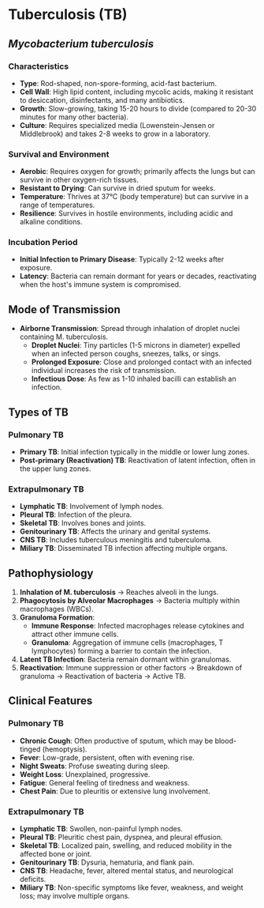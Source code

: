 # Tuberculosis (TB)

## _Mycobacterium tuberculosis_

### Characteristics

- **Type**: Rod-shaped, non-spore-forming, acid-fast bacterium.
- **Cell Wall**: High lipid content, including mycolic acids, making it resistant to desiccation, disinfectants, and many antibiotics.
- **Growth**: Slow-growing, taking 15-20 hours to divide (compared to 20-30 minutes for many other bacteria).
- **Culture**: Requires specialized media (Lowenstein-Jensen or Middlebrook) and takes 2-8 weeks to grow in a laboratory.

### Survival and Environment

- **Aerobic**: Requires oxygen for growth; primarily affects the lungs but can survive in other oxygen-rich tissues.
- **Resistant to Drying**: Can survive in dried sputum for weeks.
- **Temperature**: Thrives at 37°C (body temperature) but can survive in a range of temperatures.
- **Resilience**: Survives in hostile environments, including acidic and alkaline conditions.

### Incubation Period

- **Initial Infection to Primary Disease**: Typically 2-12 weeks after exposure.
- **Latency**: Bacteria can remain dormant for years or decades, reactivating when the host's immune system is compromised.

## Mode of Transmission

- **Airborne Transmission**: Spread through inhalation of droplet nuclei containing M. tuberculosis.
  - **Droplet Nuclei**: Tiny particles (1-5 microns in diameter) expelled when an infected person coughs, sneezes, talks, or sings.
  - **Prolonged Exposure**: Close and prolonged contact with an infected individual increases the risk of transmission.
  - **Infectious Dose**: As few as 1-10 inhaled bacilli can establish an infection.

## Types of TB

### Pulmonary TB

- **Primary TB**: Initial infection typically in the middle or lower lung zones.
- **Post-primary (Reactivation) TB**: Reactivation of latent infection, often in the upper lung zones.

### Extrapulmonary TB

- **Lymphatic TB**: Involvement of lymph nodes.
- **Pleural TB**: Infection of the pleura.
- **Skeletal TB**: Involves bones and joints.
- **Genitourinary TB**: Affects the urinary and genital systems.
- **CNS TB**: Includes tuberculous meningitis and tuberculoma.
- **Miliary TB**: Disseminated TB infection affecting multiple organs.

## Pathophysiology

1. **Inhalation of M. tuberculosis** → Reaches alveoli in the lungs.
2. **Phagocytosis by Alveolar Macrophages** → Bacteria multiply within macrophages (WBCs).
3. **Granuloma Formation**:
   - **Immune Response**: Infected macrophages release cytokines and attract other immune cells.
   - **Granuloma**: Aggregation of immune cells (macrophages, T lymphocytes) forming a barrier to contain the infection.
4. **Latent TB Infection**: Bacteria remain dormant within granulomas.
5. **Reactivation**: Immune suppression or other factors → Breakdown of granuloma → Reactivation of bacteria → Active TB.

## Clinical Features

### Pulmonary TB

- **Chronic Cough**: Often productive of sputum, which may be blood-tinged (hemoptysis).
- **Fever**: Low-grade, persistent, often with evening rise.
- **Night Sweats**: Profuse sweating during sleep.
- **Weight Loss**: Unexplained, progressive.
- **Fatigue**: General feeling of tiredness and weakness.
- **Chest Pain**: Due to pleuritis or extensive lung involvement.

### Extrapulmonary TB

- **Lymphatic TB**: Swollen, non-painful lymph nodes.
- **Pleural TB**: Pleuritic chest pain, dyspnea, and pleural effusion.
- **Skeletal TB**: Localized pain, swelling, and reduced mobility in the affected bone or joint.
- **Genitourinary TB**: Dysuria, hematuria, and flank pain.
- **CNS TB**: Headache, fever, altered mental status, and neurological deficits.
- **Miliary TB**: Non-specific symptoms like fever, weakness, and weight loss; may involve multiple organs.
